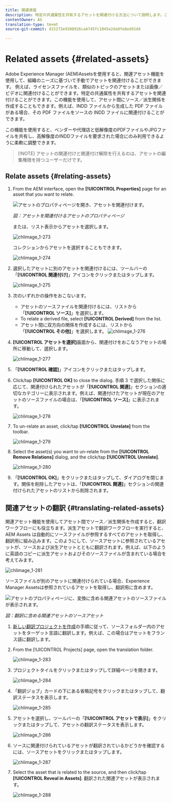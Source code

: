 ```yaml
---
title: 関連資産
description: 特定の共通属性を共有するアセットを関連付ける方法について説明します。この機能を使用して、アセット間にソース／派生関係を作成することもできます。
contentOwner: AG
translation-type: tm+mt
source-git-commit: d15273e9308926ca4745fc1045e2da9fe8ed91d4

---
```



# Related assets {#related-assets}

Adobe Experience Manager (AEM)Assetsを使用すると、関連アセット機能を使用して、組織のニーズに基づいて手動でアセットを関連付けることができます。 例えば、ライセンスファイルを、類似のトピックのアセットまたは画像／ビデオに関連付けることができます。特定の共通属性を共有するアセットを関連付けることができます。この機能を使用して、アセット間にソース／派生関係を作成することもできます。例えば、INDD ファイルから生成した PDF ファイルがある場合、その PDF ファイルをソースの INDD ファイルに関連付けることができます。

この機能を使用すると、ベンダーや代理店と低解像度のPDFファイルやJPGファイルを共有し、高解像度のINDDファイルを要求された場合にのみ利用できるように柔軟に調整できます。

>[!NOTE] アセットの関連付けと関連付け解除を行えるのは、アセットの編集権限を持つユーザーだけです。
>

## Relate assets {#relating-assets}

1. From the AEM interface, open the **[!UICONTROL Properties]** page for an asset that you want to relate.

   ![アセットのプロパティページを開き、アセットを関連付けます。](assets/asset-properties-relate-assets.png)

   *図：アセットを関連付けるアセットのプロパティページ*

   または、リスト表示からアセットを選択します。

   ![chlimage_1-273](assets/chlimage_1-273.png)

   コレクションからアセットを選択することもできます。

   ![chlimage_1-274](assets/chlimage_1-274.png)

1. 選択したアセットに別のアセットを関連付けるには、ツールバーの「**[!UICONTROL 関連付け]**」アイコンをクリックまたはタップします。

   ![chlimage_1-275](assets/chlimage_1-275.png)

1. 次のいずれかの操作をおこないます。

   * アセットのソースファイルを関連付けるには、リストから「**[!UICONTROL ソース]**」を選択します。
   * To relate a derived file, select **[!UICONTROL Derived]** from the list.
   * アセット間に双方向の関係を作成するには、リストから「**[!UICONTROL その他]**」を選択します。
   ![chlimage_1-276](assets/chlimage_1-276.png)

1. **[!UICONTROL アセットを選択]**&#x200B;画面から、関連付けをおこなうアセットの場所に移動して、選択します。

   ![chlimage_1-277](assets/chlimage_1-277.png)

1. 「**[!UICONTROL 確認]**」アイコンをクリックまたはタップします。
1. Click/tap **[!UICONTROL OK]** to close the dialog. 手順 3 で選択した関係に応じて、関連付けられたアセットが「**[!UICONTROL 関連]**」セクションの適切なカテゴリーに表示されます。例えば、関連付けたアセットが現在のアセットのソースファイルの場合は、「**[!UICONTROL ソース]**」に表示されます。

   ![chlimage_1-278](assets/chlimage_1-278.png)

1. To un-relate an asset, click/tap **[!UICONTROL Unrelate]** from the toolbar.

   ![chlimage_1-279](assets/chlimage_1-279.png)

1. Select the asset(s) you want to un-relate from the **[!UICONTROL Remove Relations]** dialog, and the click/tap **[!UICONTROL Unrelate]**.

   ![chlimage_1-280](assets/chlimage_1-280.png)

1. 「**[!UICONTROL OK]**」をクリックまたはタップして、ダイアログを閉じます。関係を削除したアセットは、「**[!UICONTROL 関連]**」セクションの関連付けられたアセットのリストから削除されます。

## 関連アセットの翻訳 {#translating-related-assets}

関連アセット機能を使用してアセット間でソース／派生関係を作成すると、翻訳ワークフローにも役立ちます。派生アセットで翻訳ワークフローを実行すると、AEM Assets は自動的にソースファイルが参照するすべてのアセットを取得し、翻訳用に組み込みます。このようにして、ソースアセットに参照されているアセットが、ソースおよび派生アセットとともに翻訳されます。例えば、以下のように英語のコピーに派生アセットおよびそのソースファイルが含まれている場合を考えてみます。

![chlimage_1-281](assets/chlimage_1-281.png)

ソースファイルが別のアセットに関連付けられている場合、Experience Manager Assetsは参照されているアセットを取得し、翻訳用に含めます。

![アセットのプロパティページに、変換に含める関連アセットのソースファイルが表示されます。](assets/asset-properties-source-asset.png)

*図：翻訳に含める関連アセットのソースアセット*

1. [新しい翻訳プロジェクトを作成](translation-projects.md#create-a-new-translation-project)の手順に従って、ソースフォルダー内のアセットをターゲット言語に翻訳します。例えば、この場合はアセットをフランス語に翻訳します。

1. From the [!UICONTROL Projects] page, open the translation folder.

   ![chlimage_1-283](assets/chlimage_1-283.png)

1. プロジェクトタイルをクリックまたはタップして詳細ページを開きます。

   ![chlimage_1-284](assets/chlimage_1-284.png)

1. 「翻訳ジョブ」カードの下にある省略記号をクリックまたはタップして、翻訳ステータスを表示します。

   ![chlimage_1-285](assets/chlimage_1-285.png)

1. アセットを選択し、ツールバーの「**[!UICONTROL アセットで表示]**」をクリックまたはタップして、アセットの翻訳ステータスを表示します。

   ![chlimage_1-286](assets/chlimage_1-286.png)

1. ソースに関連付けられているアセットが翻訳されているかどうかを確認するには、ソースアセットをクリックまたはタップします。

   ![chlimage_1-287](assets/chlimage_1-287.png)

1. Select the asset that is related to the source, and then click/tap **[!UICONTROL Reveal in Assets]**. 翻訳された関連アセットが表示されます。

   ![chlimage_1-288](assets/chlimage_1-288.png)
